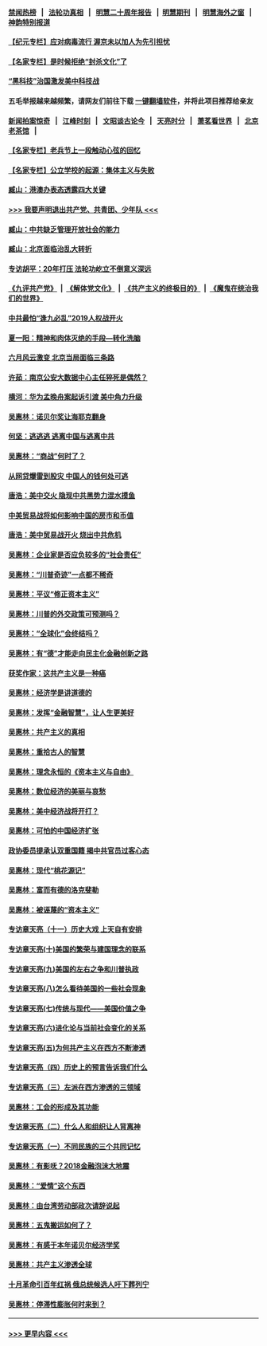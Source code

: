 #### [禁闻热榜](热点新闻.md?=0)  &nbsp;&nbsp;|&nbsp;&nbsp; [法轮功真相](https://github.com/gfw-breaker/truth/blob/master/README.md?=0) &nbsp;&nbsp;|&nbsp;&nbsp; [明慧二十周年报告](https://github.com/gfw-breaker/mh-reports/blob/master/README.md?=0) &nbsp;&nbsp;|&nbsp;&nbsp;[明慧期刊](https://github.com/gfw-breaker/mh-qikan) &nbsp;&nbsp;|&nbsp;&nbsp; [明慧海外之窗](https://github.com/gfw-breaker/mh-news/blob/master/README.md?=0) &nbsp;&nbsp;|&nbsp;&nbsp; [神韵特别报道](https://github.com/gfw-breaker/mh-news/blob/master/shenyun.md?=0)
#### [【纪元专栏】应对病毒流行 渥京未以加人为先引担忧](../pages/nsc423/n11875714.md?t=03151932) 
#### [【名家专栏】是时候拒绝“封杀文化”了](../pages/nsc423/n11814093.md?t=03151932) 
#### [“黑科技”治国激发美中科技战](../pages/nsc423/n11638056.md?t=03151932) 
#### 五毛举报越来越频繁，请网友们前往下载 [一键翻墙软件](https://github.com/gfw-breaker/ssr-accounts)，并将此项目推荐给亲友
#### [新闻拍案惊奇](https://github.com/gfw-breaker/banned-news/blob/master/pages/link4.md) &nbsp;&nbsp;|&nbsp;&nbsp; [江峰时刻](https://github.com/gfw-breaker/banned-news/blob/master/pages/link4.md) &nbsp;&nbsp;|&nbsp;&nbsp; [文昭谈古论今](https://github.com/gfw-breaker/banned-news/blob/master/pages/link4.md) &nbsp;&nbsp;|&nbsp;&nbsp; [天亮时分](https://github.com/gfw-breaker/banned-news/blob/master/pages/link4.md) &nbsp;&nbsp;|&nbsp;&nbsp; [萧茗看世界](https://github.com/gfw-breaker/banned-news/blob/master/pages/link4.md) &nbsp;&nbsp;|&nbsp;&nbsp; [北京老茶馆](https://github.com/gfw-breaker/banned-news/blob/master/pages/link4.md) &nbsp;&nbsp;|&nbsp;&nbsp; 
#### [【名家专栏】老兵节上一段触动心弦的回忆](../pages/nsc423/n11646016.md?t=03151932) 
#### [【名家专栏】公立学校的起源：集体主义与失败](../pages/nsc423/n11601833.md?t=03151932) 
#### [臧山：港澳办表态透露四大关键](../pages/nsc423/n11421628.md?t=03151932) 
#### [>>> 我要声明退出共产党、共青团、少年队 <<<](https://github.com/begood0513/goodnews/blob/master/quit/letter.md) 
#### [臧山：中共缺乏管理开放社会的能力](../pages/nsc423/n11407457.md?t=03151932) 
#### [臧山：北京面临治乱大转折](../pages/nsc423/n11406895.md?t=03151932) 
#### [专访胡平：20年打压 法轮功屹立不倒意义深远](../pages/nsc423/n11398800.md?t=03151932) 
#### [《九评共产党》](https://github.com/begood0513/9ping.md/blob/master/README.md) &nbsp;|&nbsp; [《解体党文化》](../../../../jtdwh.md/blob/master/README.md)  &nbsp;|&nbsp; [《共产主义的终极目的》](../../../../gczydzjmd.md/blob/master/README.md) &nbsp;|&nbsp; [《魔鬼在统治我们的世界》](../../../../mgztzwmdsj.md/blob/master/README.md) 
#### [中共最怕“逢九必乱”2019人权战开火](../pages/nsc423/n11385248.md?t=03151932) 
#### [夏一阳：精神和肉体灭绝的手段—转化洗脑](../pages/nsc423/n11368250.md?t=03151932) 
#### [六月风云激变 北京当局面临三条路](../pages/nsc423/n11313668.md?t=03151932) 
#### [许茹：南京公安大数据中心主任猝死是偶然？](../pages/nsc423/n11064744.md?t=03151932) 
#### [横河：华为孟晚舟案起诉引渡 美中角力升级](../pages/nsc423/n11027230.md?t=03151932) 
#### [吴惠林：诺贝尔奖让海耶克翻身](../pages/nsc423/n10890049.md?t=03151932) 
#### [何坚：逃逃逃 逃离中国与逃离中共](../pages/nsc423/n10592891.md?t=03151932) 
#### [吴惠林：“商战”何时了？](../pages/nsc423/n10573558.md?t=03151932) 
#### [从网贷爆雷到股灾 中国人的钱何处可逃](../pages/nsc423/n10572800.md?t=03151932) 
#### [唐浩：美中交火 隐现中共黑势力混水摸鱼](../pages/nsc423/n10544040.md?t=03151932) 
#### [中美贸易战将如何影响中国的房市和币值](../pages/nsc423/n10543697.md?t=03151932) 
#### [唐浩：美中贸易战开火 烧出中共危机](../pages/nsc423/n10540126.md?t=03151932) 
#### [吴惠林：企业家是否应负较多的“社会责任”](../pages/nsc423/n10535022.md?t=03151932) 
#### [吴惠林：“川普奇迹”一点都不稀奇](../pages/nsc423/n10512808.md?t=03151932) 
#### [吴惠林：平议“修正资本主义”](../pages/nsc423/n10495724.md?t=03151932) 
#### [吴惠林：川普的外交政策可预测吗？](../pages/nsc423/n10462387.md?t=03151932) 
#### [吴惠林：“全球化”会终结吗？](../pages/nsc423/n10452838.md?t=03151932) 
#### [吴惠林：有“德”才能走向民主化金融创新之路](../pages/nsc423/n10432292.md?t=03151932) 
#### [获奖作家：这共产主义是一种癌](../pages/nsc423/n10431541.md?t=03151932) 
#### [吴惠林：经济学是讲道德的](../pages/nsc423/n10398014.md?t=03151932) 
#### [吴惠林：发挥“金融智慧”，让人生更美好](../pages/nsc423/n10375019.md?t=03151932) 
#### [吴惠林：共产主义的真相](../pages/nsc423/n10351394.md?t=03151932) 
#### [吴惠林：重拾古人的智慧](../pages/nsc423/n10337691.md?t=03151932) 
#### [吴惠林：理念永恒的《资本主义与自由》](../pages/nsc423/n10316274.md?t=03151932) 
#### [吴惠林：数位经济的美丽与哀愁](../pages/nsc423/n10292946.md?t=03151932) 
#### [吴惠林：美中经济战将开打？](../pages/nsc423/n10258825.md?t=03151932) 
#### [吴惠林：可怕的中国经济扩张](../pages/nsc423/n10219147.md?t=03151932) 
#### [政协委员提承认双重国籍 揭中共官员过客心态](../pages/nsc423/n10208809.md?t=03151932) 
#### [吴惠林：现代“桃花源记”](../pages/nsc423/n10185234.md?t=03151932) 
#### [吴惠林：富而有德的洛克斐勒](../pages/nsc423/n10142264.md?t=03151932) 
#### [吴惠林：被诬蔑的“资本主义”](../pages/nsc423/n10124816.md?t=03151932) 
#### [专访章天亮（十一）历史大戏 上天自有安排](../pages/nsc423/n10094905.md?t=03151932) 
#### [专访章天亮(十)美国的繁荣与建国理念的联系](../pages/nsc423/n10094899.md?t=03151932) 
#### [专访章天亮(九)美国的左右之争和川普执政](../pages/nsc423/n10094889.md?t=03151932) 
#### [专访章天亮(八)怎么看待美国的一些社会现象](../pages/nsc423/n10094857.md?t=03151932) 
#### [专访章天亮(七)传统与现代——美国价值之争](../pages/nsc423/n10093140.md?t=03151932) 
#### [专访章天亮(六)进化论与当前社会变化的关系](../pages/nsc423/n10092036.md?t=03151932) 
#### [专访章天亮(五)为何共产主义在西方不断渗透](../pages/nsc423/n10083620.md?t=03151932) 
#### [专访章天亮（四）历史上的预言告诉我们什么](../pages/nsc423/n10083606.md?t=03151932) 
#### [专访章天亮（三）左派在西方渗透的三领域](../pages/nsc423/n10081115.md?t=03151932) 
#### [吴惠林：工会的形成及其功能](../pages/nsc423/n10080633.md?t=03151932) 
#### [专访章天亮（二）什么人和组织让人背离神](../pages/nsc423/n10076637.md?t=03151932) 
#### [专访章天亮（一）不同民族的三个共同记忆](../pages/nsc423/n10074188.md?t=03151932) 
#### [吴惠林：有影呒？2018金融泡沫大地震](../pages/nsc423/n10040534.md?t=03151932) 
#### [吴惠林：“爱情”这个东西](../pages/nsc423/n10019423.md?t=03151932) 
#### [吴惠林：由台湾劳动部政次请辞说起](../pages/nsc423/n9979679.md?t=03151932) 
#### [吴惠林：五鬼搬运如何了？](../pages/nsc423/n9925338.md?t=03151932) 
#### [吴惠林：有感于本年诺贝尔经济学奖](../pages/nsc423/n9871883.md?t=03151932) 
#### [吴惠林：共产主义渗透全球](../pages/nsc423/n9812748.md?t=03151932) 
#### [十月革命引百年红祸 俄总统候选人吁下葬列宁](../pages/nsc423/n9810182.md?t=03151932) 
#### [吴惠林：停滞性膨胀何时来到？](../pages/nsc423/n9764136.md?t=03151932) 

----
#### [ >>> 更早内容 <<< ](../indexes/nsc423-earlier.md)
